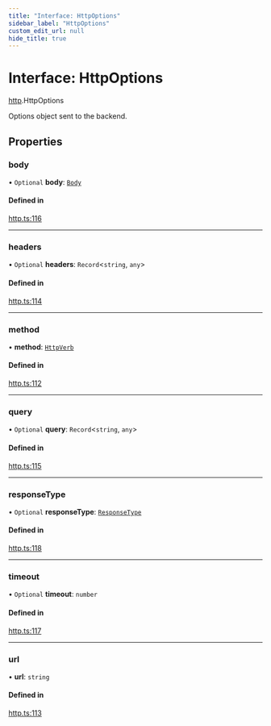 ```yaml
---
title: "Interface: HttpOptions"
sidebar_label: "HttpOptions"
custom_edit_url: null
hide_title: true
---
```


# Interface: HttpOptions

[http](../modules/http.md).HttpOptions

Options object sent to the backend.

## Properties

### body

• `Optional` **body**: [`Body`](../classes/http.Body.md)

#### Defined in

[http.ts:116](https://github.com/tauri-apps/tauri/blob/fbb405b/tooling/api/src/http.ts#L116)

___

### headers

• `Optional` **headers**: `Record`<`string`, `any`\>

#### Defined in

[http.ts:114](https://github.com/tauri-apps/tauri/blob/fbb405b/tooling/api/src/http.ts#L114)

___

### method

• **method**: [`HttpVerb`](../modules/http.md#httpverb)

#### Defined in

[http.ts:112](https://github.com/tauri-apps/tauri/blob/fbb405b/tooling/api/src/http.ts#L112)

___

### query

• `Optional` **query**: `Record`<`string`, `any`\>

#### Defined in

[http.ts:115](https://github.com/tauri-apps/tauri/blob/fbb405b/tooling/api/src/http.ts#L115)

___

### responseType

• `Optional` **responseType**: [`ResponseType`](../enums/http.ResponseType.md)

#### Defined in

[http.ts:118](https://github.com/tauri-apps/tauri/blob/fbb405b/tooling/api/src/http.ts#L118)

___

### timeout

• `Optional` **timeout**: `number`

#### Defined in

[http.ts:117](https://github.com/tauri-apps/tauri/blob/fbb405b/tooling/api/src/http.ts#L117)

___

### url

• **url**: `string`

#### Defined in

[http.ts:113](https://github.com/tauri-apps/tauri/blob/fbb405b/tooling/api/src/http.ts#L113)
